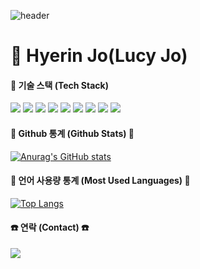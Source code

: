 ![header](https://capsule-render.vercel.app/api?type=waving&color=5FBDFF&height=200&section=header&text=🦕%20Welocme%20Lucy's%20GitHub%20🦕&fontSize=52&fontColor=ffffff)


# 👋 Hyerin Jo(Lucy Jo)

#### 🌱 기술 스택 (Tech Stack)
<img src="https://img.shields.io/badge/HTML5-E34F26?style=flat-square&logo=html5&logoColor=white"> <img src="https://img.shields.io/badge/CSS3-1572B6?style=flat-square&amp;logo=css3&amp;logoColor=white"> <img src="https://img.shields.io/badge/JavaScript-F7DF1E?style=flat-square&amp;logo=javascript&amp;logoColor=black"> <img src="https://img.shields.io/badge/Typescript-3178C6?style=flat-square&amp;logo=Typescript&amp;logoColor=white"> <img src="https://img.shields.io/badge/React-61DAFB?style=flat-square&amp;logo=React&amp;logoColor=black"> <img src="https://img.shields.io/badge/Next.js-000000?style=flat-square&amp;logo=Next.js&amp;logoColor=white"> <img src="https://img.shields.io/badge/Git-F05032?style=flat-square&amp;logo=git&amp;logoColor=white"> <img src="https://img.shields.io/badge/GitHub-181717?style=flat-square&amp;logo=GitHub&amp;logoColor=white"> <img src="https://img.shields.io/badge/Vercel-000000?style=flat-square&amp;logo=Vercel&amp;logoColor=white">

#### 🤔 Github 통계 (Github Stats) 🤔
[![Anurag's GitHub stats](https://github-readme-stats.vercel.app/api?username=hyer0705&theme=dark&show_icons=true)](https://github.com/anuraghazra/github-readme-stats)
#### 🤔 언어 사용량 통계 (Most Used Languages) 🤔
[![Top Langs](https://github-readme-stats.vercel.app/api/top-langs/?username=anuraghazra&layout=compact&hide=c%2B%2B&theme=dark&langs_count=5)](https://github.com/anuraghazra/github-readme-stats)

#### ☎️ 연락 (Contact) ☎️
<div style="display:flex; flex-direction:row;">
    <a href="mailto:hyer1205@gmail.com">
        <img src="https://img.shields.io/badge/Gmail-EA4335?style=for-the-badge&logo=Gmail&logoColor=white"> 
    </a>
</div>
<!--
**hyer0705/hyer0705** is a ✨ _special_ ✨ repository because its `README.md` (this file) appears on your GitHub profile.

Here are some ideas to get you started:

- 🔭 I’m currently working on ...
- 🌱 I’m currently learning ...
- 👯 I’m looking to collaborate on ...
- 🤔 I’m looking for help with ...
- 💬 Ask me about ...
- 📫 How to reach me: ...
- 😄 Pronouns: ...
- ⚡ Fun fact: ...
-->
